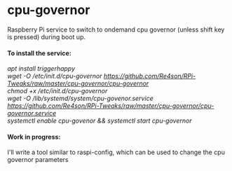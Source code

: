 # cpu-governor

Raspberry Pi service to switch to ondemand cpu governor (unless shift key is pressed) during boot up.  

#### To install the service:  

*apt install triggerhappy*  
*wget -O /etc/init.d/cpu-governor https://github.com/Re4son/RPi-Tweaks/raw/master/cpu-governor/cpu-governor*  
*chmod +x /etc/init.d/cpu-governor*  
*wget -O /lib/systemd/system/cpu-govenor.service https://github.com/Re4son/RPi-Tweaks/raw/master/cpu-governor/cpu-governor.service*  
*systemctl enable cpu-govenor && systemctl start cpu-governor*  

#### Work in progress:  

I'll write a tool similar to raspi-config, which can be used to change the cpu governor parameters  
